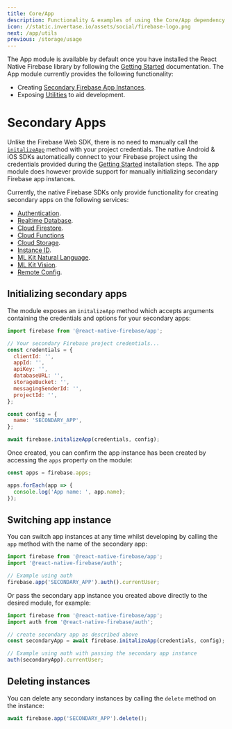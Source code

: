 ```yaml
---
title: Core/App
description: Functionality & examples of using the Core/App dependency with React Native Firebase.
icon: //static.invertase.io/assets/social/firebase-logo.png
next: /app/utils
previous: /storage/usage
---
```


The App module is available by default once you have installed the React Native Firebase library by following the
[Getting Started](/) documentation. The App module currently provides the following functionality:

- Creating [Secondary Firebase App Instances](#secondary-apps).
- Exposing [Utilities](/app/utils) to aid development.

# Secondary Apps

Unlike the Firebase Web SDK, there is no need to manually call the [`initalizeApp`](https://firebase.google.com/docs/web/setup#add-sdks-initialize)
method with your project credentials. The native Android & iOS SDKs automatically connect to your Firebase project using
the credentials provided during the [Getting Started](/) installation steps. The app module does however provide support
for manually initializing secondary Firebase app instances.

Currently, the native Firebase SDKs only provide functionality for creating secondary apps on the following services:

- [Authentication](/auth).
- [Realtime Database](/database).
- [Cloud Firestore](/firestore).
- [Cloud Functions](/functions)
- [Cloud Storage](/storage).
- [Instance ID](/iid).
- [ML Kit Natural Language](/ml-language).
- [ML Kit Vision](/ml-vision).
- [Remote Config](/remote-config).

## Initializing secondary apps

The module exposes an `initalizeApp` method which accepts arguments containing the credentials and options for your secondary
apps:

```js
import firebase from '@react-native-firebase/app';

// Your secondary Firebase project credentials...
const credentials = {
  clientId: '',
  appId: '',
  apiKey: '',
  databaseURL: '',
  storageBucket: '',
  messagingSenderId: '',
  projectId: '',
};

const config = {
  name: 'SECONDARY_APP',
};

await firebase.initalizeApp(credentials, config);
```

Once created, you can confirm the app instance has been created by accessing the `apps` property on the module:

```js
const apps = firebase.apps;

apps.forEach(app => {
  console.log('App name: ', app.name);
});
```

## Switching app instance

You can switch app instances at any time whilst developing by calling the `app` method with the name of the secondary app:

```js
import firebase from '@react-native-firebase/app';
import '@react-native-firebase/auth';

// Example using auth
firebase.app('SECONDARY_APP').auth().currentUser;
```

Or pass the secondary app instance you created above directly to the desired module, for example:

```js
import firebase from '@react-native-firebase/app';
import auth from '@react-native-firebase/auth';

// create secondary app as described above
const secondaryApp = await firebase.initalizeApp(credentials, config);

// Example using auth with passing the secondary app instance
auth(secondaryApp).currentUser;
```

## Deleting instances

You can delete any secondary instances by calling the `delete` method on the instance:

```js
await firebase.app('SECONDARY_APP').delete();
```
